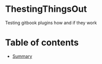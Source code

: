 # ThestingThingsOut

Testing gitbook plugins how and if they work

# Table of contents

* [Summary](SUMMARY.md)
